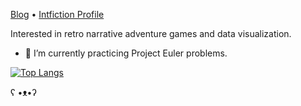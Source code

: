[Blog](https://www.mysteriousadventuresblog.wordpress.com) • [Intfiction Profile](https://intfiction.org/u/r01nx/summary)

Interested in retro narrative adventure games and data visualization.
- 🌱 I’m currently practicing Project Euler problems.

[![Top Langs](https://github-readme-stats.vercel.app/api/top-langs/?username=ronynn&layout=compact&langs_count=10&hide=html&hide_title=true)](https://ronynn.github.io)

ʕ •ᴥ•ʔ

